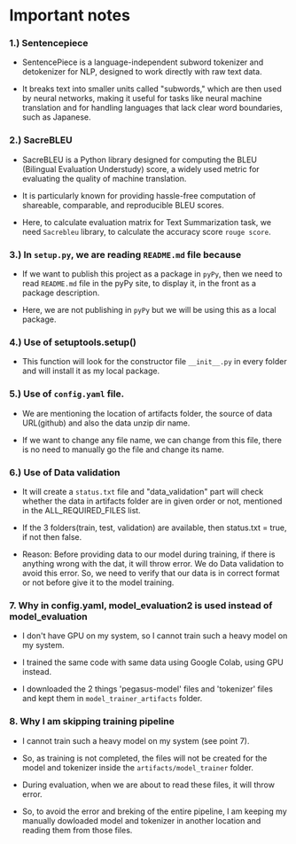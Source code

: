 
# Important notes

### 1.) Sentencepiece

- SentencePiece is a language-independent subword tokenizer and detokenizer for NLP, designed to work directly with raw text data. 

- It breaks text into smaller units called "subwords," which are then used by neural networks, making it useful for tasks like neural machine translation and for handling languages that lack clear word boundaries, such as Japanese.


### 2.) SacreBLEU

- SacreBLEU is a Python library designed for computing the BLEU (Bilingual Evaluation Understudy) score, a widely used metric for evaluating the quality of machine translation.

- It is particularly known for providing hassle-free computation of shareable, comparable, and reproducible BLEU scores.

- Here, to calculate evaluation matrix for Text Summarization task, we need `Sacrebleu` library, to calculate the accuracy score `rouge score`.


### 3.) In `setup.py`, we are reading `README.md` file because  

- If we want to publish this project as a package in `pyPy`, then we need to read `README.md` file in the pyPy site, to display it, in the front as a package description. 

- Here, we are not publishing in `pyPy` but we will be using this as a local package. 


### 4.) Use of setuptools.setup() 

- This function will look for the constructor file `__init__.py` in every folder and will install it as my local package.


### 5.) Use of `config.yaml` file.

- We are mentioning the location of artifacts folder, the source of data URL(github) and also the data unzip dir name. 

- If we want to change any file name, we can change from this file, there is no need to manually go the file and change its name.  


### 6.) Use of Data validation

- It will create a `status.txt` file and "data_validation" part will check whether the data in artifacts folder are in given order or not, mentioned in the ALL_REQUIRED_FILES list.

- If the 3 folders(train, test, validation) are available, then status.txt = true, if not then false. 

- Reason: Before providing data to our model during training, if there is anything wrong with the dat, it will throw error. We do Data validation to avoid this error. So, we need to verify that our data is in correct format or not before give it to the model training.


### 7. Why in config.yaml, model_evaluation2 is used instead of model_evaluation

- I don't have GPU on my system, so I cannot train such a heavy model on my system.

- I trained the same code with same data using Google Colab, using GPU instead.

- I downloaded the 2 things 'pegasus-model' files and 'tokenizer' files and kept them in `model_trainer_artifacts` folder.


### 8. Why I am skipping training pipeline

- I cannot train such a heavy model on my system (see point 7).

- So, as training is not completed, the files will not be created for the model and tokenizer inside the `artifacts/model_trainer` folder.

-  During evaluation, when we are about to read these files, it will throw error.

- So, to avoid the error and breking of the entire pipeline, I am keeping my manually dowloaded model and tokenizer in another location and reading them from those files.